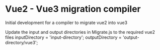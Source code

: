 # Vue2 - Vue3 migration compiler
Initial development for a compiler to migrate vue2 into vue3

Update the input and output directories in Migrate.js to the required vue2 files
inputDirectory = 'input-directory'; 
outputDirectory = 'output-directory/vue3'; 